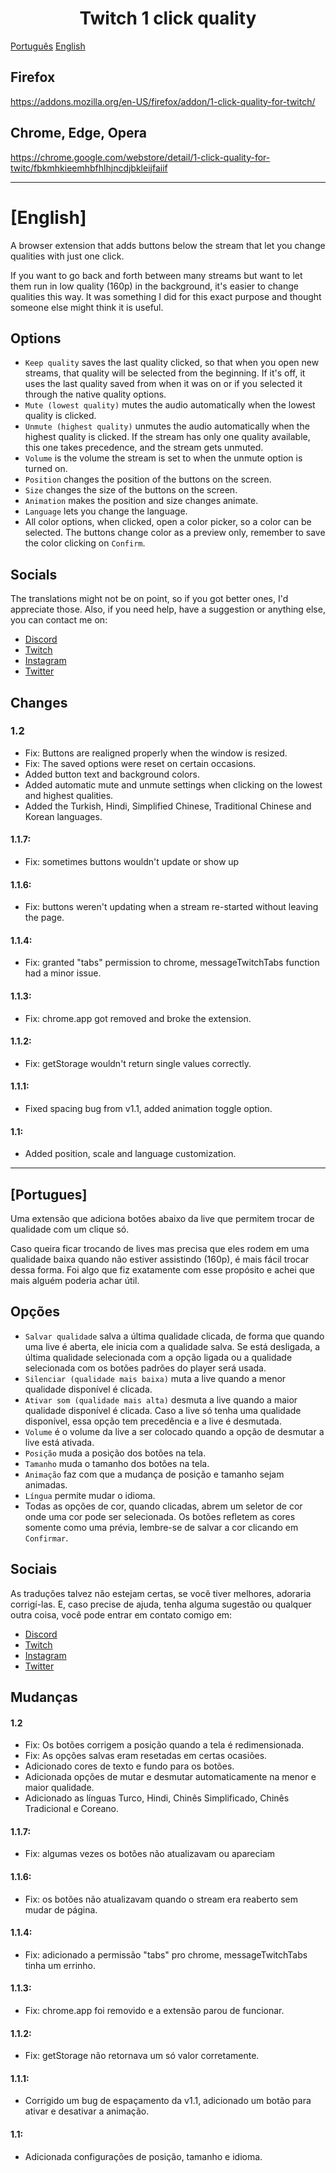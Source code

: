 <div align="center"><h1>Twitch 1 click quality</h1></div>

[Português](#portugues) [English](#english)

## Firefox

https://addons.mozilla.org/en-US/firefox/addon/1-click-quality-for-twitch/

## Chrome, Edge, Opera

https://chrome.google.com/webstore/detail/1-click-quality-for-twitc/fbkmhkieemhbfhlhjncdjbkleijfaiif

---

# [English]

A browser extension that adds buttons below the stream that let you change qualities with just one click.

If you want to go back and forth between many streams but want to let them run in low quality (160p) in the background, it's easier to change qualities this way. It was something I did for this exact purpose and thought someone else might think it is useful.

## Options
* `Keep quality` saves the last quality clicked, so that when you open new streams, that quality will be selected from the beginning. If it's off, it uses the last quality saved from when it was on or if you selected it through the native quality options.
* `Mute (lowest quality)` mutes the audio automatically when the lowest quality is clicked.
* `Unmute (highest quality)` unmutes the audio automatically when the highest quality is clicked. If the stream has only one quality available, this one takes precedence, and the stream gets unmuted.
* `Volume` is the volume the stream is set to when the unmute option is turned on.
* `Position` changes the position of the buttons on the screen.
* `Size` changes the size of the buttons on the screen.
* `Animation` makes the position and size changes animate.
* `Language` lets you change the language.
* All color options, when clicked, open a color picker, so a color can be selected. The buttons change color as a preview only, remember to save the color clicking on `Confirm`.

## Socials
The translations might not be on point, so if you got better ones, I'd appreciate those. Also, if you need help, have a suggestion or anything else, you can contact me on:
* [Discord](https://discord.gg/JYYXmPQ)
* [Twitch](https://twitch.tv/twitchxuxa)
* [Instagram](https://www.instagram.com/twitchxuxa)
* [Twitter](https://twitter.com/twitchxuxa)

## Changes
### 1.2
* Fix: Buttons are realigned properly when the window is resized.
* Fix: The saved options were reset on certain occasions.
* Added button text and background colors.
* Added automatic mute and unmute settings when clicking on the lowest and highest qualities.
* Added the Turkish, Hindi, Simplified Chinese, Traditional Chinese and Korean languages.

#### 1.1.7:
* Fix: sometimes buttons wouldn't update or show up

#### 1.1.6:
* Fix: buttons weren't updating when a stream re-started without leaving the page.

#### 1.1.4:
* Fix: granted "tabs" permission to chrome, messageTwitchTabs function had a minor issue.

#### 1.1.3:
* Fix: chrome.app got removed and broke the extension.

#### 1.1.2:
* Fix: getStorage wouldn't return single values correctly.

#### 1.1.1:
* Fixed spacing bug from v1.1, added animation toggle option.

#### 1.1:
* Added position, scale and language customization.

---

## [Portugues]

Uma extensão que adiciona botões abaixo da live que permitem trocar de qualidade com um clique só.

Caso queira ficar trocando de lives mas precisa que eles rodem em uma qualidade baixa quando não estiver assistindo (160p), é mais fácil trocar dessa forma. Foi algo que fiz exatamente com esse propósito e achei que mais alguém poderia achar útil.

## Opções
* `Salvar qualidade` salva a última qualidade clicada, de forma que quando uma live é aberta, ele inicia com a qualidade salva. Se está desligada, a última qualidade selecionada com a opção ligada ou a qualidade selecionada com os botões padrões do player será usada.
* `Silenciar (qualidade mais baixa)` muta a live quando a menor qualidade disponível é clicada.
* `Ativar som (qualidade mais alta)` desmuta a live quando a maior qualidade disponível é clicada. Caso a live só tenha uma qualidade disponível, essa opção tem precedência e a live é desmutada.
* `Volume` é o volume da live a ser colocado quando a opção de desmutar a live está ativada.
* `Posição` muda a posição dos botões na tela.
* `Tamanho` muda o tamanho dos botões na tela.
* `Animação` faz com que a mudança de posição e tamanho sejam animadas.
* `Língua` permite mudar o idioma.
* Todas as opções de cor, quando clicadas, abrem um seletor de cor onde uma cor pode ser selecionada. Os botões refletem as cores somente como uma prévia, lembre-se de salvar a cor clicando em `Confirmar`.

## Sociais
As traduções talvez não estejam certas, se você tiver melhores, adoraria corrigí-las. E, caso precise de ajuda, tenha alguma sugestão ou qualquer outra coisa, você pode entrar em contato comigo em:
* [Discord](https://discord.gg/JYYXmPQ)
* [Twitch](https://twitch.tv/twitchxuxa)
* [Instagram](https://www.instagram.com/twitchxuxa)
* [Twitter](https://twitter.com/twitchxuxa)

## Mudanças
#### 1.2
* Fix: Os botões corrigem a posição quando a tela é redimensionada.
* Fix: As opções salvas eram resetadas em certas ocasiões.
* Adicionado cores de texto e fundo para os botões.
* Adicionada opções de mutar e desmutar automaticamente na menor e maior qualidade.
* Adicionado as línguas Turco, Hindi, Chinês Simplificado, Chinês Tradicional e Coreano.

#### 1.1.7:
* Fix: algumas vezes os botões não atualizavam ou apareciam

#### 1.1.6:
* Fix: os botões não atualizavam quando o stream era reaberto sem mudar de página.

#### 1.1.4:
* Fix: adicionado a permissão "tabs" pro chrome, messageTwitchTabs tinha um errinho.

#### 1.1.3:
* Fix: chrome.app foi removido e a extensão parou de funcionar.

#### 1.1.2:
* Fix: getStorage não retornava um só valor corretamente.

#### 1.1.1:
* Corrigido um bug de espaçamento da v1.1, adicionado um botão para ativar e desativar a animação.

#### 1.1:
* Adicionada configurações de posição, tamanho e idioma.
